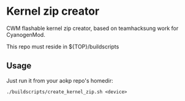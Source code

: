 Kernel zip creator 
==================

CWM flashable kernel zip creator, based on teamhacksung work for CyanogenMod.

This repo must reside in ${TOP}/buildscripts

Usage
-----

Just run it from your aokp repo's homedir:

    ./buildscripts/create_kernel_zip.sh <device>

